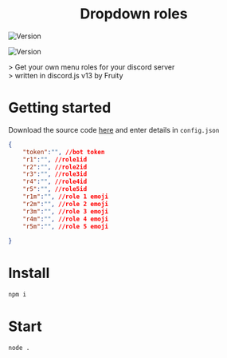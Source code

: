 <h1 align="center">Dropdown roles</h1>
<p>
  <img alt="Version" src="https://img.shields.io/badge/version-1.0.0-blue.svg?cacheSeconds=2592000" />
  </a>

</p>
  <img alt="Version" src="https://img.shields.io/badge/really-cool-orange" />
  </a>

</p>
> Get your own menu roles for your discord server<BR>
> written in discord.js v13 by Fruity

# Getting started
Download the source code [here](https://github.com/Fruityisgood/dropdown-roles/archive/refs/tags/1.0.0.zip/) and enter details in `config.json`
```json
{
    "token":"", //bot token
    "r1":"", //role1id
    "r2":"", //role2id
    "r3":"", //role3id
    "r4":"", //role4id
    "r5":"", //role5id
    "r1m":"", //role 1 emoji
    "r2m":"", //role 2 emoji
    "r3m":"", //role 3 emoji
    "r4m":"", //role 4 emoji
    "r5m":"", //role 5 emoji
  
}
```

# Install
```bash
npm i
```
# Start
```bash
node .
```
